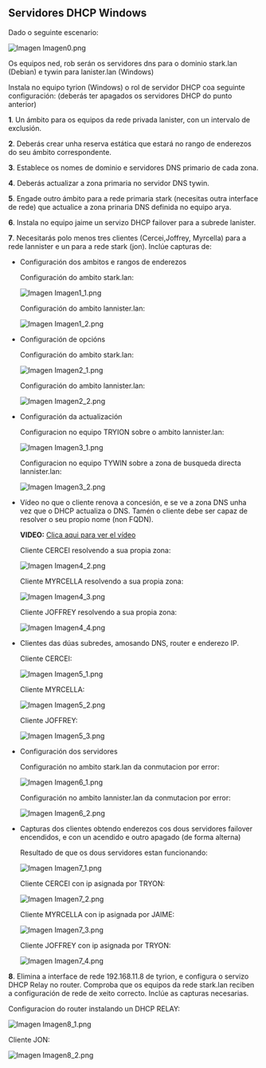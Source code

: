 ## Servidores DHCP Windows

Dado o seguinte escenario:

  ![Imagen Imagen0.png](/imagenes/Imagen0.png)

Os equipos ned, rob serán os servidores dns para o dominio stark.lan (Debian) e tywin para lanister.lan (Windows)

Instala no equipo tyrion (Windows) o rol de servidor DHCP coa seguinte configuración: (deberás ter apagados os servidores DHCP do punto anterior)

**1**. Un ámbito para os equipos da rede privada lanister, con un intervalo de exclusión.

**2**. Deberás crear unha reserva estática que estará no rango de enderezos do seu ámbito correspondente.

**3**. Establece os nomes de dominio e servidores DNS primario de cada zona.

**4**. Deberás actualizar a zona primaria no servidor DNS tywin.

**5**. Engade outro ámbito para a rede primaria stark (necesitas outra interface de rede) que actualice a zona prinaria DNS definida no equipo arya.

**6**. Instala no equipo jaime un servizo DHCP failover para a subrede lanister.

**7**. Necesitarás polo menos tres clientes (Cercei,Joffrey, Myrcella) para a rede lannister e un para a  rede stark (jon).
Inclúe capturas de:

  - Configuración dos ambitos e rangos de enderezos

    Configuración do ambito stark.lan:

    ![Imagen Imagen1_1.png](/imagenes/Apartado1_1.png)

    Configuración do ambito lannister.lan:

    ![Imagen Imagen1_2.png](/imagenes/Apartado1_2.png)

  - Configuración de opcións

    Configuración do ambito stark.lan:

    ![Imagen Imagen2_1.png](/imagenes/Apartado2_1.png)

    Configuración do ambito lannister.lan:    

    ![Imagen Imagen2_2.png](/imagenes/Apartado2_2.png)

  - Configuración da actualización

    Configuracion no equipo TRYION sobre o ambito lannister.lan:

    ![Imagen Imagen3_1.png](/imagenes/Apartado3_1.png)

    Configuracion no equipo TYWIN sobre a zona de busqueda directa lannister.lan:

    ![Imagen Imagen3_2.png](/imagenes/Apartado3_2.png)

  - Vídeo no que o cliente renova a concesión, e se ve  a zona DNS unha vez que o DHCP actualiza o DNS. Tamén o cliente debe ser capaz de resolver o seu propio nome (non FQDN).

    **VIDEO:**  [Clica aqui para ver el vídeo](https://www.youtube.com/watch?v=TbuC1eQ6rSY)

    Cliente CERCEI resolvendo a sua propia zona:

    ![Imagen Imagen4_2.png](/imagenes/Apartado4_2.png)

    Cliente MYRCELLA resolvendo a sua propia zona:

    ![Imagen Imagen4_3.png](/imagenes/Apartado4_3.png)

    Cliente JOFFREY resolvendo a sua propia zona:

    ![Imagen Imagen4_4.png](/imagenes/Apartado4_4.png)

  - Clientes das dúas subredes, amosando DNS, router e enderezo IP.

    Cliente CERCEI: 

    ![Imagen Imagen5_1.png](/imagenes/Apartado5_1.png)

    Cliente MYRCELLA:

    ![Imagen Imagen5_2.png](/imagenes/Apartado5_2.png)

    Cliente JOFFREY:

    ![Imagen Imagen5_3.png](/imagenes/Apartado5_3.png)

  - Configuración dos servidores 
  
    Configuración no ambito stark.lan da conmutacion por error:

    ![Imagen Imagen6_1.png](/imagenes/Apartado6_1.png)

    Configuración no ambito lannister.lan da conmutacion por error:

    ![Imagen Imagen6_2.png](/imagenes/Apartado6_2.png)

  - Capturas dos clientes obtendo enderezos cos dous servidores failover encendidos, e con un acendido e outro apagado (de forma alterna)

    Resultado de que os dous servidores estan funcionando:

    ![Imagen Imagen7_1.png](/imagenes/Apartado7_1.png)

    Cliente CERCEI con ip asignada por TRYON:

    ![Imagen Imagen7_2.png](/imagenes/Apartado7_2.png)

    Cliente MYRCELLA con ip asignada por JAIME:

    ![Imagen Imagen7_3.png](/imagenes/Apartado7_3.png)

    Cliente JOFFREY con ip asignada por TRYON:

    ![Imagen Imagen7_4.png](/imagenes/Apartado7_4.png) 
   

**8**. Elimina a interface de rede 192.168.11.8 de tyrion, e configura o servizo DHCP Relay no router. 
Comproba que os equipos da rede stark.lan reciben a configuración de rede de xeito correcto. 
Inclúe as capturas necesarias.

  Configuracion do router instalando un DHCP RELAY:

  ![Imagen Imagen8_1.png](/imagenes/Apartado8_1.png)

  Cliente JON:

  ![Imagen Imagen8_2.png](/imagenes/Apartado8_2.png)




